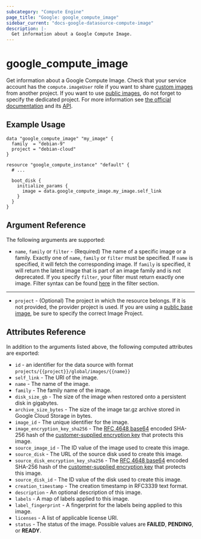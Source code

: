 ```yaml
---
subcategory: "Compute Engine"
page_title: "Google: google_compute_image"
sidebar_current: "docs-google-datasource-compute-image"
description: |-
  Get information about a Google Compute Image.
---
```


# google\_compute\_image

Get information about a Google Compute Image. Check that your service account has the `compute.imageUser` role if you want to share [custom images](https://cloud.google.com/compute/docs/images/sharing-images-across-projects) from another project. If you want to use [public images][pubimg], do not forget to specify the dedicated project. For more information see
[the official documentation](https://cloud.google.com/compute/docs/images) and its [API](https://cloud.google.com/compute/docs/reference/latest/images).

## Example Usage

```hcl
data "google_compute_image" "my_image" {
  family  = "debian-9"
  project = "debian-cloud"
}

resource "google_compute_instance" "default" {
  # ...

  boot_disk {
    initialize_params {
      image = data.google_compute_image.my_image.self_link
    }
  }
}
```

## Argument Reference

The following arguments are supported:

* `name`, `family` or `filter` - (Required) The name of a specific image or a family.
Exactly one of `name`, `family` or `filter` must be specified. If `name` is specified, it will fetch
the corresponding image. If `family` is specified, it will return the latest image
that is part of an image family and is not deprecated. If you specify `filter`, your 
filter must return exactly one image. Filter syntax can be found [here](https://cloud.google.com/compute/docs/reference/rest/v1/images/list) in the filter section.

- - -

* `project` - (Optional) The project in which the resource belongs. If it is not
  provided, the provider project is used. If you are using a
  [public base image][pubimg], be sure to specify the correct Image Project.

## Attributes Reference

In addition to the arguments listed above, the following computed attributes are
exported:

* `id` - an identifier for the data source  with format `projects/{{project}}/global/images/{{name}}`
* `self_link` - The URI of the image.
* `name` - The name of the image.
* `family` - The family name of the image.
* `disk_size_gb` - The size of the image when restored onto a persistent disk in gigabytes.
* `archive_size_bytes` - The size of the image tar.gz archive stored in Google Cloud Storage in bytes.
* `image_id` - The unique identifier for the image.
* `image_encryption_key_sha256` - The [RFC 4648 base64](https://tools.ietf.org/html/rfc4648#section-4)
    encoded SHA-256 hash of the [customer-supplied encryption key](https://cloud.google.com/compute/docs/disks/customer-supplied-encryption)
    that protects this image.
* `source_image_id` - The ID value of the image used to create this image.
* `source_disk` - The URL of the source disk used to create this image.
* `source_disk_encryption_key_sha256` - The [RFC 4648 base64](https://tools.ietf.org/html/rfc4648#section-4)
    encoded SHA-256 hash of the [customer-supplied encryption key](https://cloud.google.com/compute/docs/disks/customer-supplied-encryption)
    that protects this image.
* `source_disk_id` - The ID value of the disk used to create this image.
* `creation_timestamp` - The creation timestamp in RFC3339 text format.
* `description` - An optional description of this image.
* `labels` - A map of labels applied to this image.
* `label_fingerprint` - A fingerprint for the labels being applied to this image.
* `licenses` - A list of applicable license URI.
* `status` - The status of the image. Possible values are **FAILED**, **PENDING**, or **READY**.

[pubimg]: https://cloud.google.com/compute/docs/images#os-compute-support "Google Cloud Public Base Images"
